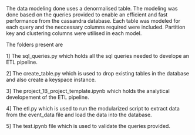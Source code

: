 
The data modeling done uses a denormalised table. The modeling was done based on the queries provided to enable an efficient and fast performance from the cassandra database. Each table was modeled for each query and the neccessary columns required were included. Partition key and clustering columns were utilised in each model.

The folders present are 

1] The sql_queries.py which holds all the sql queries needed to develope an ETL pipeline.

2] The create_table.py which is used to drop existing tables in the database and also create a keyspace instance.

3] The project_1B_project_template.ipynb which holds the analytical developement of the ETL pipeline.

4] The etl.py which is used to run the modularized script to extract data from the event_data file and load the data into  the database.

5] The test.ipynb file which is used to validate the queries provided.


